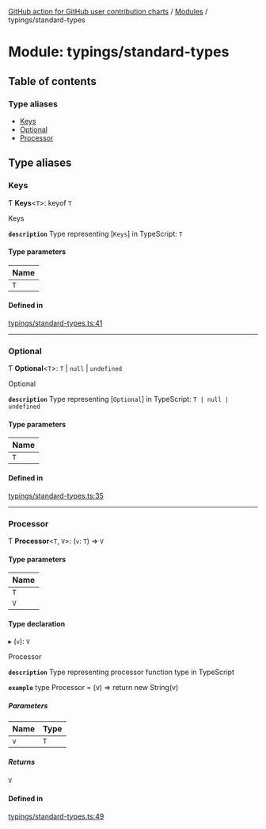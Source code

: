 [GitHub action for GitHub user contribution charts](../README.md) / [Modules](../modules.md) / typings/standard-types

# Module: typings/standard-types

## Table of contents

### Type aliases

- [Keys](typings_standard_types.md#keys)
- [Optional](typings_standard_types.md#optional)
- [Processor](typings_standard_types.md#processor)

## Type aliases

### Keys

Ƭ **Keys**<`T`\>: keyof `T`

Keys

**`description`** Type representing [`Keys`] in TypeScript: `T`

#### Type parameters

| Name |
| :------ |
| `T` |

#### Defined in

[typings/standard-types.ts:41](https://github.com/AlexRogalskiy/github-action-user-contribution/blob/8736815/typings/standard-types.ts#L41)

___

### Optional

Ƭ **Optional**<`T`\>: `T` \| ``null`` \| `undefined`

Optional

**`description`** Type representing [`Optional`] in TypeScript: `T | null | undefined`

#### Type parameters

| Name |
| :------ |
| `T` |

#### Defined in

[typings/standard-types.ts:35](https://github.com/AlexRogalskiy/github-action-user-contribution/blob/8736815/typings/standard-types.ts#L35)

___

### Processor

Ƭ **Processor**<`T`, `V`\>: (`v`: `T`) => `V`

#### Type parameters

| Name |
| :------ |
| `T` |
| `V` |

#### Type declaration

▸ (`v`): `V`

Processor

**`description`** Type representing processor function type in TypeScript

**`example`**
  type Processor = (v) => return new String(v)

##### Parameters

| Name | Type |
| :------ | :------ |
| `v` | `T` |

##### Returns

`V`

#### Defined in

[typings/standard-types.ts:49](https://github.com/AlexRogalskiy/github-action-user-contribution/blob/8736815/typings/standard-types.ts#L49)
